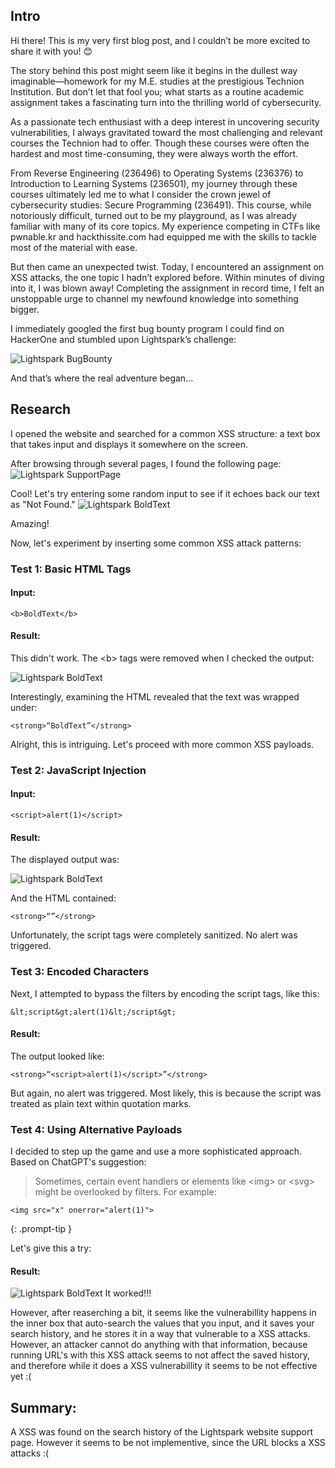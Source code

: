 ## Intro
Hi there! This is my very first blog post, and I couldn’t be more excited to share it with you! 😊

The story behind this post might seem like it begins in the dullest way imaginable—homework for my M.E. studies at the prestigious Technion Institution. But don’t let that fool you; what starts as a routine academic assignment takes a fascinating turn into the thrilling world of cybersecurity.

As a passionate tech enthusiast with a deep interest in uncovering security vulnerabilities, I always gravitated toward the most challenging and relevant courses the Technion had to offer. Though these courses were often the hardest and most time-consuming, they were always worth the effort.

From Reverse Engineering (236496) to Operating Systems (236376) to Introduction to Learning Systems (236501), my journey through these courses ultimately led me to what I consider the crown jewel of cybersecurity studies: Secure Programming (236491). This course, while notoriously difficult, turned out to be my playground, as I was already familiar with many of its core topics. My experience competing in CTFs like pwnable.kr and hackthissite.com had equipped me with the skills to tackle most of the material with ease.

But then came an unexpected twist. Today, I encountered an assignment on XSS attacks, the one topic I hadn’t explored before. Within minutes of diving into it, I was blown away! Completing the assignment in record time, I felt an unstoppable urge to channel my newfound knowledge into something bigger.

I immediately googled the first bug bounty program I could find on HackerOne and stumbled upon Lightspark’s challenge:

![Lightspark BugBounty](/assets/img/Lightspark-BugBounty.jpg)

And that’s where the real adventure began...

## Research
I opened the website and searched for a common XSS structure: a text box that takes input and displays it somewhere on the screen.

After browsing through several pages, I found the following page:
![Lightspark SupportPage](/assets/img/Lightspark-SupportPage.jpg)


Cool! Let's try entering some random input to see if it echoes back our text as "Not Found."
![Lightspark BoldText](/assets/img/Lightspark-NotFoundPage.jpg)


Amazing!

Now, let's experiment by inserting some common XSS attack patterns:

### Test 1: Basic HTML Tags
#### Input:
```
<b>BoldText</b>
```

#### Result:
This didn't work. The \<b\> tags were removed when I checked the output:

![Lightspark BoldText](/assets/img/Lightspark-BoldText.jpg)

Interestingly, examining the HTML revealed that the text was wrapped under:
```
<strong>“BoldText”</strong>
```

Alright, this is intriguing. Let's proceed with more common XSS payloads.

### Test 2: JavaScript Injection
#### Input:
```
<script>alert(1)</script>
```

#### Result:
The displayed output was:

![Lightspark BoldText](/assets/img/Lightspark-Alert.jpg)

And the HTML contained:
```
<strong>“”</strong>
```

Unfortunately, the script tags were completely sanitized. No alert was triggered.

### Test 3: Encoded Characters
Next, I attempted to bypass the filters by encoding the script tags, like this:
```
&lt;script&gt;alert(1)&lt;/script&gt;
```

#### Result:
The output looked like:
```
<strong>“<script>alert(1)</script>”</strong>
```

But again, no alert was triggered. Most likely, this is because the script was treated as plain text within quotation marks.

### Test 4: Using Alternative Payloads
I decided to step up the game and use a more sophisticated approach. Based on ChatGPT's suggestion:

>Sometimes, certain event handlers or elements like \<img\> or \<svg\> might be overlooked by filters. For example:
```
<img src="x" onerror="alert(1)">
```
{: .prompt-tip }

Let's give this a try:


#### Result:
![Lightspark BoldText](/assets/img/Lightspark-XSS.jpg)
It worked!!!

However, after reaserching a bit, it seems like the vulnerabillity happens in the inner box that auto-search the values that you input, and it saves your search history, and he stores it in a way that vulnerable to a XSS attacks. However, an attacker cannot do anything with that information, because running URL's with this XSS attack seems to not affect the saved history, and therefore while it does a XSS vulnerabillity it seems to be not effective yet :(

## Summary:
A XSS was found on the search history of the Lightspark website support page. However it seems to be not implementive, since the URL blocks a XSS attacks :(

